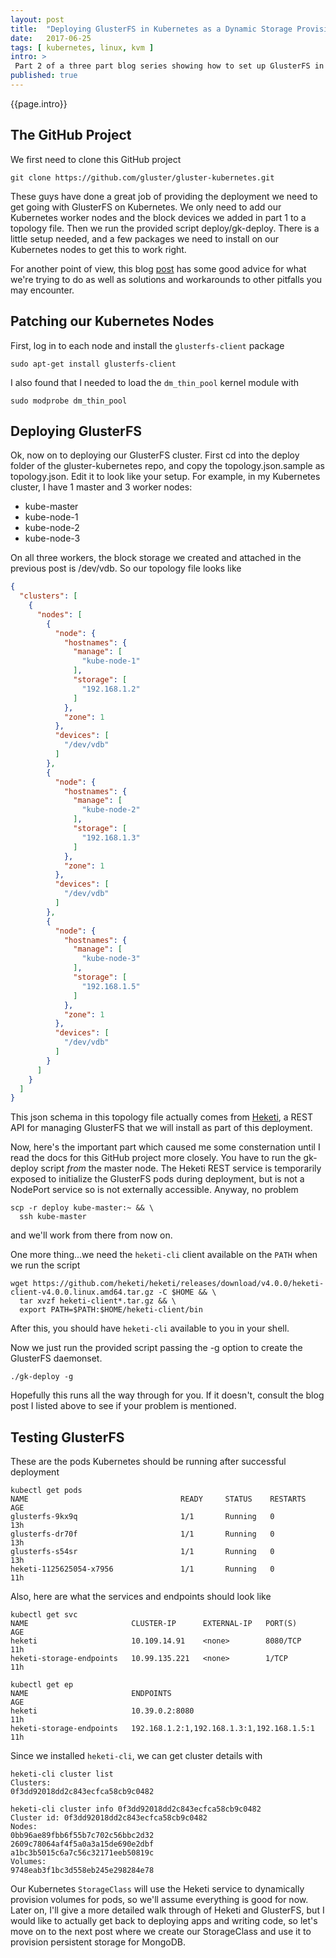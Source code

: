 ```yaml
---
layout: post
title:  "Deploying GlusterFS in Kubernetes as a Dynamic Storage Provisioner - Part 2"
date:   2017-06-25
tags: [ kubernetes, linux, kvm ]
intro: >
 Part 2 of a three part blog series showing how to set up GlusterFS in Kubernetes and create a StorageClass to dynamically provision storage for Kubernetes pods. In this post, we'll really get into the deployment by hopefully having a working GlusterFS cluster deployed as a Kubernetes DaemonSet.
published: true
---
```

{{page.intro}}

## The GitHub Project

We first need to clone this GitHub project

```
git clone https://github.com/gluster/gluster-kubernetes.git
```

These guys have done a great job of providing the deployment we need to get going with GlusterFS on Kubernetes. We only need to add our Kubernetes worker nodes and the block devices we added in part 1 to a topology file. Then we run the provided script deploy/gk-deploy. There is a little setup needed, and a few packages we need to install on our Kubernetes nodes to get this to work right.

For another point of view, this blog [post](http://blog.lwolf.org/post/how-i-deployed-glusterfs-cluster-to-kubernetes/) has some good advice for what we're trying to do as well as solutions and workarounds to other pitfalls you may encounter.

## Patching our Kubernetes Nodes

First, log in to each node and install the ```glusterfs-client``` package

```
sudo apt-get install glusterfs-client
```

I also found that I needed to load the ```dm_thin_pool``` kernel module with

```
sudo modprobe dm_thin_pool
```

## Deploying GlusterFS

Ok, now on to deploying our GlusterFS cluster. First cd into the deploy folder of the gluster-kubernetes repo, and copy the topology.json.sample as topology.json. Edit it to look like your setup. For example, in my Kubernetes cluster, I have 1 master and 3 worker nodes:

* kube-master
* kube-node-1
* kube-node-2
* kube-node-3

On all three workers, the block storage we created and attached in the previous post is /dev/vdb. So our topology file looks like

```json
{
  "clusters": [
    {
      "nodes": [
        {
          "node": {
            "hostnames": {
              "manage": [
                "kube-node-1"
              ],
              "storage": [
                "192.168.1.2"
              ]
            },
            "zone": 1
          },
          "devices": [
            "/dev/vdb"
          ]
        },
        {
          "node": {
            "hostnames": {
              "manage": [
                "kube-node-2"
              ],
              "storage": [
                "192.168.1.3"
              ]
            },
            "zone": 1
          },
          "devices": [
            "/dev/vdb"
          ]
        },
        {
          "node": {
            "hostnames": {
              "manage": [
                "kube-node-3"
              ],
              "storage": [
                "192.168.1.5"
              ]
            },
            "zone": 1
          },
          "devices": [
            "/dev/vdb"
          ]
        }
      ]
    }
  ]
}
```

This json schema in this topology file actually comes from [Heketi](https://github.com/heketi/heketi), a REST API for managing GlusterFS that we will install as part of this deployment.

Now, here's the important part which caused me some consternation until I read the docs for this GitHub project more closely. You have to run the gk-deploy script *from* the master node. The Heketi REST service is temporarily exposed to initialize the GlusterFS pods during deployment, but is not a NodePort service so is not externally accessible. Anyway, no problem

```
scp -r deploy kube-master:~ && \
  ssh kube-master
```

and we'll work from there from now on.

One more thing...we need the ```heketi-cli``` client available on the ```PATH``` when we run the script

```
wget https://github.com/heketi/heketi/releases/download/v4.0.0/heketi-client-v4.0.0.linux.amd64.tar.gz -C $HOME && \
  tar xvzf heketi-client*.tar.gz && \
  export PATH=$PATH:$HOME/heketi-client/bin
```

After this, you should have ```heketi-cli``` available to you in your shell.

Now we just run the provided script passing the -g option to create the GlusterFS daemonset.

```
./gk-deploy -g
```

Hopefully this runs all the way through for you. If it doesn't, consult the blog post I listed above to see if your problem is mentioned.

## Testing GlusterFS

These are the pods Kubernetes should be running after successful deployment

```
kubectl get pods
NAME                                  READY     STATUS    RESTARTS   AGE
glusterfs-9kx9q                       1/1       Running   0          13h
glusterfs-dr70f                       1/1       Running   0          13h
glusterfs-s54sr                       1/1       Running   0          13h
heketi-1125625054-x7956               1/1       Running   0          11h
```

Also, here are what the services and endpoints should look like

```
kubectl get svc
NAME                       CLUSTER-IP      EXTERNAL-IP   PORT(S)          AGE
heketi                     10.109.14.91    <none>        8080/TCP         11h
heketi-storage-endpoints   10.99.135.221   <none>        1/TCP            11h

kubectl get ep
NAME                       ENDPOINTS                                      AGE
heketi                     10.39.0.2:8080                                 11h
heketi-storage-endpoints   192.168.1.2:1,192.168.1.3:1,192.168.1.5:1      11h
```

Since we installed ```heketi-cli```, we can get cluster details with

```
heketi-cli cluster list
Clusters:
0f3dd92018dd2c843ecfca58cb9c0482
```

```
heketi-cli cluster info 0f3dd92018dd2c843ecfca58cb9c0482
Cluster id: 0f3dd92018dd2c843ecfca58cb9c0482
Nodes:
0bb96ae89fbb6f55b7c702c56bbc2d32
2609c78064af4f5a0a3a15de690e2dbf
a1bc3b5015c6a7c56c32171eeb50819c
Volumes:
9748eab3f1bc3d558eb245e298284e78
```

Our Kubernetes ```StorageClass``` will use the Heketi service to dynamically provision volumes for pods, so we'll assume everything is good for now. Later on, I'll give a more detailed walk through of Heketi and GlusterFS, but I would like to actually get back to deploying apps and writing code, so let's move on to the next post where we create our StorageClass and use it to provision persistent storage for MongoDB.
